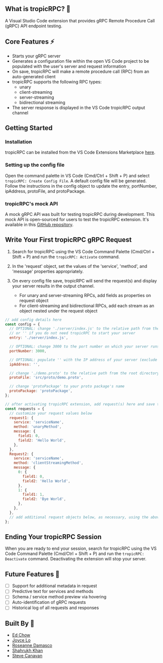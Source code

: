 ## What is tropicRPC? :pineapple:

A Visual Studio Code extension that provides gRPC Remote Procedure Call (gRPC) API endpoint testing.

## Core Features :zap:

- Starts your gRPC server
- Generates a configuration file within the open VS Code project to be populated with the user's server and request information
- On save, tropicRPC will make a remote procedure call (RPC) from an auto-generated client
- tropicRPC supports the following RPC types:
  - unary
  - client-streaming
  - server-streaming
  - bidirectional streaming
- The server response is displayed in the VS Code tropicRPC output channel

## Getting Started

### **Installation**

tropicRPC can be installed from the VS Code Extensions Marketplace [here]().

### **Setting up the config file**

Open the command palette in VS Code (Cmd/Ctrl + Shift + P) and select `tropicRPC: Create Config File`. A default config file will be generated. Follow the instructions in the config object to update the entry, portNumber, ipAddress, protoFile, and protoPackage.

### **tropicRPC's mock API**

A mock gRPC API was built for testing tropicRPC during development. This mock API is open-sourced for users to test the tropicRPC extension. It's available in this [GitHub repository](https://github.com/tropicRPC/Mock-gRPC-API).

## Write Your First tropicRPC gRPC Request

1. Search for tropicRPC using the VS Code Command Palette (Cmd/Ctrl + Shift + P) and run the `tropicRPC: Activate` command.

2. In the 'request' object, set the values of the 'service', 'method', and 'message' properties appropriately.

3. On every config file save, tropicRPC will send the request(s) and display your server results in the output channel.
   - For unary and server-streaming RPCs, add fields as properties on request object
   - For client-streaming and bidirectional RPCs, add each stream as an object nested under the request object

```javascript
// add config details here
const config = {
  // OPTIONAL: change './server/index.js' to the relative path from the root directory to the file that starts your server
  // or '' if you do not need tropicRPC to start your server
  entry: './server/index.js',

  // OPTIONAL: change 3000 to the port number on which your server runs
  portNumber: 3000,

  // OPTIONAL: populate '' with the IP address of your server (exclude portNumber)
  ipAddress: '',

  // change './demo.proto' to the relative path from the root directory to your proto file
  protoFile: 'src/proto/demo.proto',

  // change 'protoPackage' to your proto package's name
  protoPackage: 'protoPackage',
};

// after activating tropicRPC extension, add request(s) here and save this file to execute
const requests = {
  // customize your request values below
  request1: {
    service: 'serviceName',
    method: 'unaryMethod',
    message: {
      field1: 0,
      field2: 'Hello World',
    },
  },
  Request2: {
    service: 'serviceName',
    method: 'clientStreamingMethod',
    message: {
      0: {
        field1: 0,
        field2: 'Hello World',
      },
      1: {
        field1: 1,
        field2: 'Bye World',
      },
    },
  },
  // add additional request objects below, as necessary, using the above format
};
```

## Ending Your tropicRPC Session

When you are ready to end your session, search for tropicRPC using the VS Code Command Palette (Cmd/Ctrl + Shift + P) and run the `tropicRPC: Deactivate` command. Deactivating the extension will stop your server.

## Future Features :tropical_drink:

- [ ] Support for additional metadata in request
- [ ] Predictive text for services and methods
- [ ] Schema / service method preview via hovering
- [ ] Auto-identification of gRPC requests
- [ ] Historical log of all requests and responses

## Built By :yellow_heart:

- [Ed Chow](https://github.com/edkchow)
- [Joyce Lo](https://github.com/joycelo)
- [Roseanne Damasco](https://github.com/rosedamasco)
- [Shahrukh Khan](https://github.com/ShahruKhanHub)
- [Steve Canavan](https://github.com/stevencanavan)
